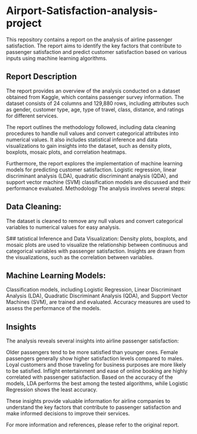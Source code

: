 # Airport-Satisfaction-analysis-project

This repository contains a report on the analysis of airline passenger satisfaction. The report aims to identify the key factors that contribute to passenger satisfaction and predict customer satisfaction based on various inputs using machine learning algorithms.

## Report Description
The report provides an overview of the analysis conducted on a dataset obtained from Kaggle, which contains passenger survey information. The dataset consists of 24 columns and 129,880 rows, including attributes such as gender, customer type, age, type of travel, class, distance, and ratings for different services.

The report outlines the methodology followed, including data cleaning procedures to handle null values and convert categorical attributes into numerical values. It also includes statistical inference and data visualizations to gain insights into the dataset, such as density plots, boxplots, mosaic plots, and correlation heatmaps.

Furthermore, the report explores the implementation of machine learning models for predicting customer satisfaction. Logistic regression, linear discriminant analysis (LDA), quadratic discriminant analysis (QDA), and support vector machine (SVM) classification models are discussed and their performance evaluated.
Methodology
The analysis involves several steps:

## Data Cleaning: 
The dataset is cleaned to remove any null values and convert categorical variables to numerical values for easy analysis.

S## tatistical Inference and Data Visualization: Density plots, boxplots, and mosaic plots are used to visualize the relationship between continuous and categorical variables with passenger satisfaction. Insights are drawn from the visualizations, such as the correlation between variables.

## Machine Learning Models: 
Classification models, including Logistic Regression, Linear Discriminant Analysis (LDA), Quadratic Discriminant Analysis (QDA), and Support Vector Machines (SVM), are trained and evaluated. Accuracy measures are used to assess the performance of the models.

## Insights
The analysis reveals several insights into airline passenger satisfaction:

Older passengers tend to be more satisfied than younger ones.
Female passengers generally show higher satisfaction levels compared to males.
Loyal customers and those traveling for business purposes are more likely to be satisfied.
Inflight entertainment and ease of online booking are highly correlated with passenger satisfaction.
Based on the accuracy of the models, LDA performs the best among the tested algorithms, while Logistic Regression shows the least accuracy.

These insights provide valuable information for airline companies to understand the key factors that contribute to passenger satisfaction and make informed decisions to improve their services.

For more information and references, please refer to the original report.


